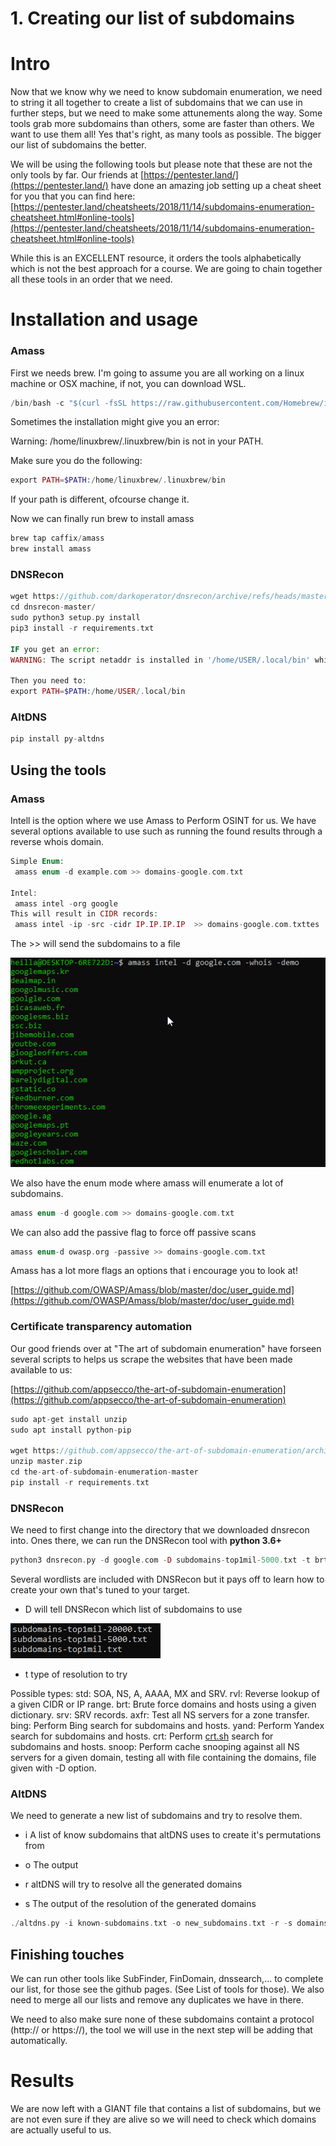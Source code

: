 # 1. Creating our list of subdomains

# Intro

Now that we know why we need to know subdomain enumeration, we need to string it all together to create a list of subdomains that we can use in further steps, but we need to make some attunements along the way. Some tools grab more subdomains than others, some are faster than others. We want to use them all! Yes that's right, as many tools as possible. The bigger our list of subdomains the better.

We will be using the following tools but please note that these are not the only tools by far. Our friends at [https://pentester.land/](https://pentester.land/) have done an amazing job setting up a cheat sheet for you that you can find here: [https://pentester.land/cheatsheets/2018/11/14/subdomains-enumeration-cheatsheet.html#online-tools](https://pentester.land/cheatsheets/2018/11/14/subdomains-enumeration-cheatsheet.html#online-tools)

While this is an EXCELLENT resource, it orders the tools alphabetically which is not the best approach for a course. We are going to chain together all these tools in an order that we need. 

# Installation and usage

### Amass

First we needs brew. I'm going to assume you are all working on a linux machine or OSX machine, if not, you can download WSL. 

```php
/bin/bash -c "$(curl -fsSL https://raw.githubusercontent.com/Homebrew/install/HEAD/install.sh)"
```

Sometimes the installation might give you an error:

Warning: /home/linuxbrew/.linuxbrew/bin is not in your PATH.

Make sure you do the following:

```php
export PATH=$PATH:/home/linuxbrew/.linuxbrew/bin
```

If your path is different, ofcourse change it.

Now we can finally run brew to install amass

```php
brew tap caffix/amass
brew install amass
```

### DNSRecon

```php
wget https://github.com/darkoperator/dnsrecon/archive/refs/heads/master.zip
cd dnsrecon-master/
sudo python3 setup.py install
pip3 install -r requirements.txt

IF you get an error:
WARNING: The script netaddr is installed in '/home/USER/.local/bin' which is not on PATH.

Then you need to:
export PATH=$PATH:/home/USER/.local/bin
```

### AltDNS

```php
pip install py-altdns
```

## Using the tools

### Amass

Intell is the option where we use Amass to Perform OSINT for us. We have several options available to use such as running the found results through a reverse whois domain.

```php
Simple Enum:
 amass enum -d example.com >> domains-google.com.txt

Intel:
 amass intel -org google
This will result in CIDR records:
 amass intel -ip -src -cidr IP.IP.IP.IP  >> domains-google.com.txttes
```

The >> will send the subdomains to a file

![1%20Creating%20our%20list%20of%20subdomains%20380c3bc8b56846108ce78f0062bed869/Untitled.png](1%20Creating%20our%20list%20of%20subdomains%20380c3bc8b56846108ce78f0062bed869/Untitled.png)

We also have the enum mode where amass will enumerate a lot of subdomains.

```php
amass enum -d google.com >> domains-google.com.txt
```

We can also add the passive flag to force off passive scans

```php
amass enum-d owasp.org -passive >> domains-google.com.txt
```

Amass has a lot more flags an options that i encourage you to look at!

[https://github.com/OWASP/Amass/blob/master/doc/user_guide.md](https://github.com/OWASP/Amass/blob/master/doc/user_guide.md)

### Certificate transparency automation

Our good friends over at "The art of subdomain enumeration" have forseen several scripts to helps us scrape the websites that have been made available to us:

[https://github.com/appsecco/the-art-of-subdomain-enumeration](https://github.com/appsecco/the-art-of-subdomain-enumeration)

```php
sudo apt-get install unzip
sudo apt install python-pip

wget https://github.com/appsecco/the-art-of-subdomain-enumeration/archive/refs/heads/master.zip
unzip master.zip
cd the-art-of-subdomain-enumeration-master
pip install -r requirements.txt
```

### DNSRecon

We need to first change into the directory that we downloaded dnsrecon into. Ones there, we can run the DNSRecon tool with **python 3.6+**

```php
python3 dnsrecon.py -d google.com -D subdomains-top1mil-5000.txt -t brt
```

Several wordlists are included with DNSRecon but it pays off to learn how to create your own that's tuned to your target.

 - D will tell DNSRecon which list of subdomains to use

![1%20Creating%20our%20list%20of%20subdomains%20380c3bc8b56846108ce78f0062bed869/Untitled%201.png](1%20Creating%20our%20list%20of%20subdomains%20380c3bc8b56846108ce78f0062bed869/Untitled%201.png)

 - t type of resolution to try

Possible types:
std:      SOA, NS, A, AAAA, MX and SRV.
rvl:      Reverse lookup of a given CIDR or IP range.
brt:      Brute force domains and hosts using a given dictionary.
srv:      SRV records.
axfr:     Test all NS servers for a zone transfer.
bing:     Perform Bing search for subdomains and hosts.
yand:     Perform Yandex search for subdomains and hosts.
crt:      Perform [crt.sh](http://crt.sh/) search for subdomains and hosts.
snoop:    Perform cache snooping against all NS servers for a given domain, testing
all with file containing the domains, file given with -D option.

### AltDNS

We need to generate a new list of subdomains and try to resolve them.

 - i A list of know subdomains that altDNS uses to create it's permutations from

 - o The output

 - r altDNS will try to resolve all the generated domains

 - s The output of the resolution of the generated domains

```php
./altdns.py -i known-subdomains.txt -o new_subdomains.txt -r -s domains-google.com.AltDNS.txt
```

## Finishing touches

We can run other tools like SubFinder, FinDomain, dnssearch,... to complete our list, for those see the github pages. (See List of tools for those). We also need to merge all our lists and remove any duplicates we have in there.

We need to also make sure none of these subdomains containt a protocol (http:// or https://), the tool we will use in the next step will be adding that automatically.

# Results

We are now left with a GIANT file that contains a list of subdomains, but we are not even sure if they are alive so we will need to check which domains are actually useful to us.